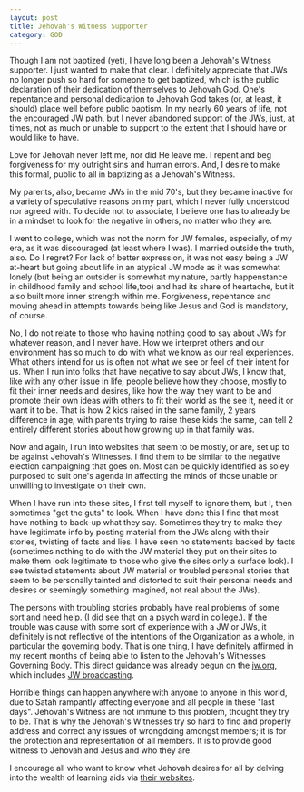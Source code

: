 ```yaml
---
layout: post
title: Jehovah's Witness Supporter
category: GOD
---
```


Though I am not baptized (yet), I have long been a Jehovah's Witness supporter. I just wanted to make that clear. I definitely appreciate that JWs no longer push so hard for someone to get baptized, which is the public declaration of their dedication of themselves to Jehovah God. One's repentance and personal dedication to Jehovah God takes (or, at least, it should) place well before public baptism. In my nearly 60 years of life, not the encouraged JW path, but I never abandoned support of the JWs, just, at times, not as much or unable to support to the extent that I should have or would like to have. 

Love for Jehovah never left me, nor did He leave me. I repent and beg forgiveness for my outright sins and human errors. And, I desire to make this formal, public to all in baptizing as a Jehovah's Witness.

My parents, also, became JWs in the mid 70's, but they became inactive for a variety of speculative reasons on my part, which I never fully understood nor agreed with. To decide not to associate, I believe one has to already be in a mindset to look for the negative in others, no matter who they are. 

I went to college, which was not the norm for JW females, especially, of my era, as it was discouraged (at least where I was). I married outside the truth, also. Do I regret? For lack of better expression, it was not easy being a JW at-heart but going about life in an atypical JW mode as it was somewhat lonely (but being an outsider is somewhat my nature, partly happenstance in childhood family and school life,too) and had its share of heartache, but it also built more inner strength within me. Forgiveness, repentance and moving ahead in attempts towards being like Jesus and God is mandatory, of course. 

No, I do not relate to those who having nothing good to say about JWs for whatever reason, and I never have.  How we interpret others and our environment has so much to do with what we know as our real experiences. What others intend for us is often not what we see or feel of their intent for us. When I run into folks that have negative to say about JWs, I know that, like with any other issue in life, people believe how they choose, mostly to fit their inner needs and desires, like how the way they want to be and promote their own ideas with others to fit their world as the see it, need it or want it to be. That is how 2 kids raised in the same family, 2 years difference in age, with parents trying to raise these kids the same, can tell 2 entirely different stories about how growing up in that family was.

Now and again, I run into websites that seem to be mostly, or are, set up to be against Jehovah's Witnesses. I find them to be similar to the negative election campaigning that goes on. Most can be quickly identified as soley purposed to suit one's agenda in affecting the minds of those unable or unwilling to investigate on their own. 

When I have run into these sites, I first tell myself to ignore them, but I, then sometimes "get the guts" to look. When I have done this I find that most have nothing to back-up what they say. Sometimes they try to make they have legitimate info by posting material from the JWs along with their stories, twisting of facts and lies. I have seen no statements backed by facts (sometimes nothing to do with the JW material they put on their sites to make them look legitimate to those who give the sites only a surface look). I see twisted statements about JW material or troubled personal stories that seem to be personally tainted and distorted to suit their personal needs and desires or seemingly something imagined, not real about the JWs). 

The persons with troubling stories probably have real problems of some sort and need help. (I did see that on a psych ward in college.). If the trouble was cause with some sort of experience with a JW or JWs, it definitely is not reflective of the intentions of the Organization as a whole, in particular the governing body. That is one thing, I have definitely affirmed in my recent months of being able to listen to the Jehovah's Witnesses Governing Body. This direct guidance was already begun on the [jw.org](https://jw.org/), which includes [JW broadcasting](https://www.jw.org/en/online-help/jw-broadcasting/). 

Horrible things can happen anywhere with anyone to anyone in this world, due to Satah rampantly affecting everyone and all people in these "last days". Jehovah's Witness are not immune to this problem, thought they try to be. That is why the Jehovah's Witnesses try so hard to find and properly address and correct any issues of wrongdoing amongst members; it is for the protection and representation of all members. It is to provide good witness to Jehovah and Jesus and who they are. 

I encourage all who want to know what Jehovah desires for all by delving into the wealth of learning aids via [their websites](https://www.jw.org/).


